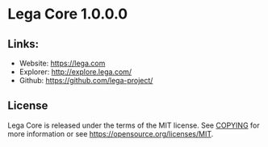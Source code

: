 Lega Core 1.0.0.0
=================================================

## Links:

- Website: https://lega.com
- Explorer: http://explore.lega.com/
- Github: https://github.com/lega-project/


License
-------

Lega Core is released under the terms of the MIT license. See [COPYING](COPYING) for more
information or see https://opensource.org/licenses/MIT.
